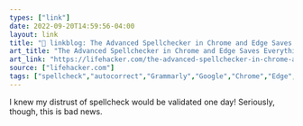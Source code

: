 ```yaml
---
types: ["link"]
date: 2022-09-20T14:59:56-04:00
layout: link
title: "🔗 linkblog: The Advanced Spellchecker in Chrome and Edge Saves Everything You Type—Even Passwords'"
art_title: "The Advanced Spellchecker in Chrome and Edge Saves Everything You Type—Even Passwords"
art_link: "https://lifehacker.com/the-advanced-spellchecker-in-chrome-and-edge-saves-ever-1849557849"
source: ["lifehacker.com"]
tags: ["spellcheck","autocorrect","Grammarly","Google","Chrome","Edge","encryption"]
---
```

I knew my distrust of spellcheck would be validated one day! Seriously, though, this is bad news.
 

